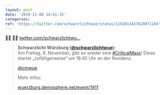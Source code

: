 ```yaml
---
layout: post
date: '2019-11-08 14:41:35'
categories: 
ref: 'https://twitter.com/schwarzlichtwue/status/1192814427629871104'
---
```

🚴‍♀️ 🚴‍♂️ [twitter.com/schwarzlichtwu…](https://twitter.com/schwarzlichtwue/status/1190610256927309826)
> <b>Schwarzlicht Würzburg ([@schwarzlichtwue](https://twitter.com/schwarzlichtwue)):</b>  
>Am Freitag, 8. November, gibt es wieder eine [#CriticalMass](/t/criticalmass)! Diese startet „zufälligerweise“ um 18:45 Uhr an der Residenz.  
>  
>  
>  
>[@cmwue](https://twitter.com/cmwue)  
>  
>  
>  
>Mehr Infos:  
>  
>[wuerzburg.demosphere.net/event/1911](https://wuerzburg.demosphere.net/event/1911)  


